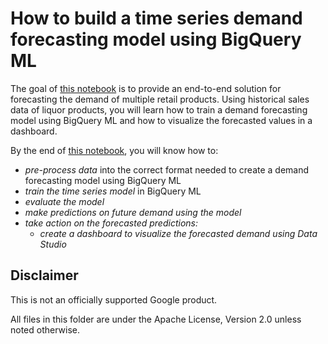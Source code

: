 # How to build a time series demand forecasting model using BigQuery ML


The goal of [this notebook](bqml_retail_demand_forecasting.ipynb) is to provide an end-to-end solution for forecasting the demand of multiple retail products. Using historical sales data of liquor products, you will learn how to train a demand forecasting model using BigQuery ML and how to visualize the forecasted values in a dashboard.

By the end of [this notebook](bqml_retail_demand_forecasting.ipynb), you will know how to:
* _pre-process data_ into the correct format needed to create a demand forecasting model using BigQuery ML
* _train the time series model_ in BigQuery ML
* _evaluate the model_
* _make predictions on future demand using the model_
* _take action on the forecasted predictions:_
  * _create a dashboard to visualize the forecasted demand using Data Studio_


## Disclaimer
This is not an officially supported Google product.

All files in this folder are under the Apache License, Version 2.0 unless noted otherwise.
